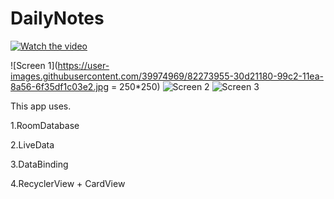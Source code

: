 # DailyNotes

[![Watch the video](https://i.imgur.com/vKb2F1B.png)](https://youtu.be/7gAj5lpgjmY)


![Screen 1](https://user-images.githubusercontent.com/39974969/82273955-30d21180-99c2-11ea-8a56-6f35df1c03e2.jpg = 250*250)
![Screen 2](https://user-images.githubusercontent.com/39974969/82273963-33cd0200-99c2-11ea-9df0-9e7a7cd0e675.jpg)
![Screen 3](https://user-images.githubusercontent.com/39974969/82273969-3596c580-99c2-11ea-82b3-f3bf40b19d8f.jpg)


This app uses.


1.RoomDatabase


2.LiveData


3.DataBinding


4.RecyclerView + CardView


